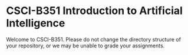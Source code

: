 CSCI-B351 Introduction to Artificial Intelligence
=================================================

Welcome to CSCI-B351. Please do not change the directory structure of your repository, or we may be unable to grade your assignments.
